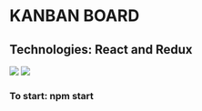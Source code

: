 # KANBAN BOARD
## Technologies: React and Redux
![](https://i.imgur.com/UBy2IhK.png)
![](https://i.imgur.com/BRCNyL5.png)
### To start: npm start